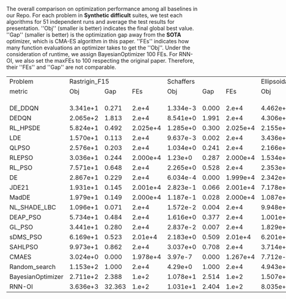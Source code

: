 The overall comparison on optimization performance among all baselines in our Repo. For each problem in **Synthetic difficult** suites, we test each algorithms for $51$ independent runs and average the test results for presentation. ''Obj'' (smaller is better) indicates the final global best value. ''Gap'' (smaller is better) is the optimization gap away from the **SOTA** optimizer, which is CMA-ES algorithm in this paper. ''FEs'' indicates how many function evaluations an optimizer takes to get the ''Obj''. Under the consideration of runtime, we assign BayesianOptimizer 100 FEs. For RNN-OI, we also set the maxFEs to 100 respecting the original paper. Therefore, their ''FEs'' and ''Gap'' are not comparable.
<body>
    <table style="width:2970pt"> <!--StartFragment--> 
 <colgroup>
  <col width="72" span="55" style="width:54pt"> 
 </colgroup>
 <tbody>
  <tr height="18"> 
   <td class="xl65">Problem</td> 
   <td colspan="3" class="xl65">Rastrigin_F15</td> 
   <td colspan="3" class="xl65">Schaffers</td> 
   <td colspan="3" class="xl65">Ellipsoidal_high_cond</td> 
   <td colspan="3" class="xl65">Different_Powers</td> 
   <td colspan="3" class="xl65">Bent_Cigar</td> 
   <td colspan="3" class="xl65">Gallagher_21Peaks</td> 
   <td colspan="3" class="xl65">Rosenbrock_rotated</td> 
   <td colspan="3" class="xl65">Discus</td> 
   <td colspan="3" class="xl65">Katsuura</td> 
   <td colspan="3" class="xl65">Buche_Rastrigin</td> 
   <td colspan="3" class="xl65">Rosenbrock_original</td> 
   <td colspan="3" class="xl65">Rastrigin</td> 
   <td colspan="3" class="xl65">Schaffers_high_cond</td> 
   <td colspan="3" class="xl65">Weierstrass</td> 
   <td colspan="3" class="xl65">Lunacek_bi_Rastrigin</td> 
   <td colspan="3" class="xl65">Linear_Slope</td> 
   <td colspan="3" class="xl65">Schwefel</td> 
   <td colspan="3" class="xl65">Sphere</td> 
  </tr> 
  <tr height="18"> 
   <td class="xl65">metric</td> 
   <td class="xl65">Obj</td> 
   <td class="xl65">Gap</td> 
   <td class="xl65">FEs</td> 
   <td class="xl65">Obj</td> 
   <td class="xl65">Gap</td> 
   <td class="xl65">FEs</td> 
   <td class="xl65">Obj</td> 
   <td class="xl65">Gap</td> 
   <td class="xl65">FEs</td> 
   <td class="xl65">Obj</td> 
   <td class="xl65">Gap</td> 
   <td class="xl65">FEs</td> 
   <td class="xl65">Obj</td> 
   <td class="xl65">Gap</td> 
   <td class="xl65">FEs</td> 
   <td class="xl65">Obj</td> 
   <td class="xl65">Gap</td> 
   <td class="xl65">FEs</td> 
   <td class="xl65">Obj</td> 
   <td class="xl65">Gap</td> 
   <td class="xl65">FEs</td> 
   <td class="xl65">Obj</td> 
   <td class="xl65">Gap</td> 
   <td class="xl65">FEs</td> 
   <td class="xl65">Obj</td> 
   <td class="xl65">Gap</td> 
   <td class="xl65">FEs</td> 
   <td class="xl65">Obj</td> 
   <td class="xl65">Gap</td> 
   <td class="xl65">FEs</td> 
   <td class="xl65">Obj</td> 
   <td class="xl65">Gap</td> 
   <td class="xl65">FEs</td> 
   <td class="xl65">Obj</td> 
   <td class="xl65">Gap</td> 
   <td class="xl65">FEs</td> 
   <td class="xl65">Obj</td> 
   <td class="xl65">Gap</td> 
   <td class="xl65">FEs</td> 
   <td class="xl65">Obj</td> 
   <td class="xl65">Gap</td> 
   <td class="xl65">FEs</td> 
   <td class="xl65">Obj</td> 
   <td class="xl65">Gap</td> 
   <td class="xl65">FEs</td> 
   <td class="xl65">Obj</td> 
   <td class="xl65">Gap</td> 
   <td class="xl65">FEs</td> 
   <td class="xl65">Obj</td> 
   <td class="xl65">Gap</td> 
   <td class="xl65">FEs</td> 
   <td class="xl65">Obj</td> 
   <td class="xl65">Gap</td> 
   <td class="xl65">FEs</td> 
  </tr> 
  <tr height="18"> 
   <td class></td> 
   <td class></td> 
   <td class></td> 
   <td class></td> 
   <td class></td> 
   <td class></td> 
   <td class></td> 
   <td class></td> 
   <td class></td> 
   <td class></td> 
   <td class></td> 
   <td class></td> 
   <td class></td> 
   <td class></td> 
   <td class></td> 
   <td class></td> 
   <td class></td> 
   <td class></td> 
   <td class></td> 
   <td class></td> 
   <td class></td> 
   <td class></td> 
   <td class></td> 
   <td class></td> 
   <td class></td> 
   <td class></td> 
   <td class></td> 
   <td class></td> 
   <td class></td> 
   <td class></td> 
   <td class></td> 
   <td class></td> 
   <td class></td> 
   <td class></td> 
   <td class></td> 
   <td class></td> 
   <td class></td> 
   <td class></td> 
   <td class></td> 
   <td class></td> 
   <td class></td> 
   <td class></td> 
   <td class></td> 
   <td class></td> 
   <td class></td> 
   <td class></td> 
   <td class></td> 
   <td class></td> 
   <td class></td> 
   <td class></td> 
   <td class></td> 
   <td class></td> 
   <td class></td> 
   <td class></td> 
   <td class></td> 
  </tr> 
  <tr height="18"> 
   <td class="xl65">DE_DDQN</td> 
   <td class>3.341e+1</td> 
   <td class>0.271</td> 
   <td class>2.e+4</td> 
   <td class>1.334e-3</td> 
   <td class>0.000</td> 
   <td class>2.e+4</td> 
   <td class>4.462e+1</td> 
   <td class>0.001</td> 
   <td class>1.642e+4</td> 
   <td class>1.128e-3</td> 
   <td class>0.000</td> 
   <td class>1.427e+4</td> 
   <td class>1.081e+4</td> 
   <td class>0.001</td> 
   <td class>2.e+4</td> 
   <td class>6.768e+0</td> 
   <td class>-0.349</td> 
   <td class>1.899e+4</td> 
   <td class>1.583e+0</td> 
   <td class>0.001</td> 
   <td class>1.950e+4</td> 
   <td class>3.871e-1</td> 
   <td class>0.008</td> 
   <td class>1.845e+4</td> 
   <td class>1.337e+0</td> 
   <td class>0.844</td> 
   <td class>2.e+4</td> 
   <td class>3.624e+1</td> 
   <td class>0.181</td> 
   <td class>2.e+4</td> 
   <td class>8.719e-1</td> 
   <td class>0.000</td> 
   <td class>1.959e+4</td> 
   <td class>3.18e+1</td> 
   <td class>0.241</td> 
   <td class>2.e+4</td> 
   <td class>2.924e-3</td> 
   <td class>0.000</td> 
   <td class>2.e+4</td> 
   <td class>9.225e+0</td> 
   <td class>0.926</td> 
   <td class>2.e+4</td> 
   <td class>4.326e+1</td> 
   <td class>0.329</td> 
   <td class>2.e+4</td> 
   <td class>1.731e-1</td> 
   <td class>0.003</td> 
   <td class>9.533e+3</td> 
   <td class>1.877e+0</td> 
   <td class>0.001</td> 
   <td class>2.e+4</td> 
   <td class>8.272e-9</td> 
   <td class>0.000</td> 
   <td class>1.095e+4</td> 
  </tr> 
  <tr height="18"> 
   <td class="xl65">DEDQN</td> 
   <td class>2.065e+2</td> 
   <td class>1.813</td> 
   <td class>2.e+4</td> 
   <td class>8.541e+0</td> 
   <td class>1.991</td> 
   <td class>2.e+4</td> 
   <td class>4.306e+5</td> 
   <td class>8.711</td> 
   <td class>2.e+4</td> 
   <td class>1.300e+1</td> 
   <td class>2.763</td> 
   <td class>2.e+4</td> 
   <td class>3.086e+7</td> 
   <td class>3.135</td> 
   <td class>2.e+4</td> 
   <td class>6.287e+1</td> 
   <td class>6.008</td> 
   <td class>2.e+4</td> 
   <td class>1.264e+4</td> 
   <td class>5.702</td> 
   <td class>2.e+4</td> 
   <td class>7.702e+2</td> 
   <td class>15.150</td> 
   <td class>2.e+4</td> 
   <td class>3.458e+0</td> 
   <td class>3.164</td> 
   <td class>2.e+4</td> 
   <td class>4.356e+2</td> 
   <td class>2.808</td> 
   <td class>2.e+4</td> 
   <td class>1.423e+4</td> 
   <td class>6.382</td> 
   <td class>2.e+4</td> 
   <td class>2.236e+2</td> 
   <td class>1.967</td> 
   <td class>2.e+4</td> 
   <td class>2.966e+1</td> 
   <td class>2.034</td> 
   <td class>2.e+4</td> 
   <td class>2.16e+1</td> 
   <td class>2.704</td> 
   <td class>2.e+4</td> 
   <td class>1.686e+2</td> 
   <td class>1.689</td> 
   <td class>2.e+4</td> 
   <td class>8.269e+1</td> 
   <td class>1.591</td> 
   <td class>2.e+4</td> 
   <td class>6.412e+3</td> 
   <td class>18.372</td> 
   <td class>2.e+4</td> 
   <td class>3.401e+1</td> 
   <td class>2.965</td> 
   <td class>2.e+4</td> 
  </tr> 
  <tr height="18"> 
   <td class="xl65">RL_HPSDE</td> 
   <td class>5.824e+1</td> 
   <td class>0.492</td> 
   <td class>2.025e+4</td> 
   <td class>1.285e+0</td> 
   <td class>0.300</td> 
   <td class>2.025e+4</td> 
   <td class>2.155e+3</td> 
   <td class>0.044</td> 
   <td class>2.025e+4</td> 
   <td class>1.538e-1</td> 
   <td class>0.033</td> 
   <td class>2.025e+4</td> 
   <td class>1.158e+5</td> 
   <td class>0.012</td> 
   <td class>2.025e+4</td> 
   <td class>5.183e+0</td> 
   <td class>-0.529</td> 
   <td class>2.025e+4</td> 
   <td class>3.856e+1</td> 
   <td class>0.017</td> 
   <td class>2.025e+4</td> 
   <td class>1.220e+1</td> 
   <td class>0.240</td> 
   <td class>2.025e+4</td> 
   <td class>1.777e+0</td> 
   <td class>1.326</td> 
   <td class>2.025e+4</td> 
   <td class>7.332e+1</td> 
   <td class>0.425</td> 
   <td class>2.025e+4</td> 
   <td class>4.681e+1</td> 
   <td class>0.021</td> 
   <td class>2.025e+4</td> 
   <td class>5.668e+1</td> 
   <td class>0.465</td> 
   <td class>2.025e+4</td> 
   <td class>4.809e+0</td> 
   <td class>0.330</td> 
   <td class>2.025e+4</td> 
   <td class>1.097e+1</td> 
   <td class>1.177</td> 
   <td class>2.025e+4</td> 
   <td class>6.877e+1</td> 
   <td class>0.605</td> 
   <td class>2.025e+4</td> 
   <td class>0.e+0</td> 
   <td class>0.000</td> 
   <td class>6.114e+3</td> 
   <td class>2.421e+0</td> 
   <td class>0.003</td> 
   <td class>2.025e+4</td> 
   <td class>1.010e-1</td> 
   <td class>0.009</td> 
   <td class>2.025e+4</td> 
  </tr> 
  <tr height="18"> 
   <td class="xl65">LDE</td> 
   <td class>1.570e+1</td> 
   <td class>0.113</td> 
   <td class>2.e+4</td> 
   <td class>9.637e-3</td> 
   <td class>0.002</td> 
   <td class>2.e+4</td> 
   <td class>3.436e+2</td> 
   <td class>0.007</td> 
   <td class>2.e+4</td> 
   <td class>1.974e-4</td> 
   <td class>0.000</td> 
   <td class>2.e+4</td> 
   <td class>2.044e-1</td> 
   <td class>0.000</td> 
   <td class>2.e+4</td> 
   <td class>5.485e-1</td> 
   <td class>-1.054</td> 
   <td class>2.e+4</td> 
   <td class>6.534e+0</td> 
   <td class>0.003</td> 
   <td class>2.e+4</td> 
   <td class>7.196e+0</td> 
   <td class>0.142</td> 
   <td class>2.e+4</td> 
   <td class>1.403e+0</td> 
   <td class>0.917</td> 
   <td class>2.e+4</td> 
   <td class>2.288e+1</td> 
   <td class>0.093</td> 
   <td class>2.e+4</td> 
   <td class>4.874e+0</td> 
   <td class>0.002</td> 
   <td class>2.e+4</td> 
   <td class>1.38e+1</td> 
   <td class>0.079</td> 
   <td class>2.e+4</td> 
   <td class>1.228e-1</td> 
   <td class>0.008</td> 
   <td class>2.e+4</td> 
   <td class>4.772e+0</td> 
   <td class>0.286</td> 
   <td class>2.e+4</td> 
   <td class>3.761e+1</td> 
   <td class>0.267</td> 
   <td class>2.e+4</td> 
   <td class>1.025e-8</td> 
   <td class>0.000</td> 
   <td class>1.973e+4</td> 
   <td class>1.041e+0</td> 
   <td class>-0.001</td> 
   <td class>2.e+4</td> 
   <td class>8.19e-9</td> 
   <td class>0.000</td> 
   <td class>8.336e+3</td> 
  </tr> 
  <tr height="18"> 
   <td class="xl65">QLPSO</td> 
   <td class>2.576e+1</td> 
   <td class>0.203</td> 
   <td class>2.e+4</td> 
   <td class>1.034e+0</td> 
   <td class>0.241</td> 
   <td class>2.e+4</td> 
   <td class>2.166e+4</td> 
   <td class>0.438</td> 
   <td class>2.e+4</td> 
   <td class>6.309e-1</td> 
   <td class>0.134</td> 
   <td class>2.e+4</td> 
   <td class>2.837e+5</td> 
   <td class>0.029</td> 
   <td class>2.e+4</td> 
   <td class>1.774e+1</td> 
   <td class>0.894</td> 
   <td class>2.e+4</td> 
   <td class>9.990e+0</td> 
   <td class>0.005</td> 
   <td class>2.e+4</td> 
   <td class>9.063e+1</td> 
   <td class>1.783</td> 
   <td class>2.e+4</td> 
   <td class>2.026e+0</td> 
   <td class>1.598</td> 
   <td class>2.e+4</td> 
   <td class>1.020e+2</td> 
   <td class>0.613</td> 
   <td class>2.e+4</td> 
   <td class>3.362e+1</td> 
   <td class>0.015</td> 
   <td class>2.e+4</td> 
   <td class>5.207e+1</td> 
   <td class>0.423</td> 
   <td class>2.e+4</td> 
   <td class>4.461e+0</td> 
   <td class>0.306</td> 
   <td class>2.e+4</td> 
   <td class>6.817e+0</td> 
   <td class>0.580</td> 
   <td class>2.e+4</td> 
   <td class>3.508e+1</td> 
   <td class>0.240</td> 
   <td class>2.e+4</td> 
   <td class>1.794e+1</td> 
   <td class>0.345</td> 
   <td class>1.419e+4</td> 
   <td class>1.705e+0</td> 
   <td class>0.001</td> 
   <td class>2.e+4</td> 
   <td class>2.508e+0</td> 
   <td class>0.219</td> 
   <td class>2.e+4</td> 
  </tr> 
  <tr height="18"> 
   <td class="xl65">RLEPSO</td> 
   <td class>3.036e+1</td> 
   <td class>0.244</td> 
   <td class>2.000e+4</td> 
   <td class>1.23e+0</td> 
   <td class>0.287</td> 
   <td class>2.000e+4</td> 
   <td class>1.534e+3</td> 
   <td class>0.031</td> 
   <td class>2.000e+4</td> 
   <td class>9.894e-3</td> 
   <td class>0.002</td> 
   <td class>2.000e+4</td> 
   <td class>2.262e+0</td> 
   <td class>0.000</td> 
   <td class>2.e+4</td> 
   <td class>1.009e+1</td> 
   <td class>0.027</td> 
   <td class>2.000e+4</td> 
   <td class>8.534e+0</td> 
   <td class>0.004</td> 
   <td class>2.e+4</td> 
   <td class>2.040e+1</td> 
   <td class>0.401</td> 
   <td class>2.000e+4</td> 
   <td class>6.580e-1</td> 
   <td class>0.101</td> 
   <td class>2.000e+4</td> 
   <td class>8.883e+1</td> 
   <td class>0.527</td> 
   <td class>2.000e+4</td> 
   <td class>9.621e+0</td> 
   <td class>0.004</td> 
   <td class>2.e+4</td> 
   <td class>3.942e+1</td> 
   <td class>0.309</td> 
   <td class>2.000e+4</td> 
   <td class>6.021e+0</td> 
   <td class>0.413</td> 
   <td class>2.000e+4</td> 
   <td class>3.258e+0</td> 
   <td class>0.068</td> 
   <td class>2.000e+4</td> 
   <td class>2.714e+1</td> 
   <td class>0.154</td> 
   <td class>2.000e+4</td> 
   <td class>0.e+0</td> 
   <td class>0.000</td> 
   <td class>5.373e+3</td> 
   <td class>1.733e+0</td> 
   <td class>0.001</td> 
   <td class>2.003e+4</td> 
   <td class>7.837e-4</td> 
   <td class>0.000</td> 
   <td class>1.425e+4</td> 
  </tr> 
  <tr height="18"> 
   <td class="xl65">RL_PSO</td> 
   <td class>7.571e+1</td> 
   <td class>0.648</td> 
   <td class>2.e+4</td> 
   <td class>2.265e+0</td> 
   <td class>0.528</td> 
   <td class>2.e+4</td> 
   <td class>2.353e+4</td> 
   <td class>0.476</td> 
   <td class>2.e+4</td> 
   <td class>1.521e+0</td> 
   <td class>0.323</td> 
   <td class>2.e+4</td> 
   <td class>1.190e+6</td> 
   <td class>0.121</td> 
   <td class>2.e+4</td> 
   <td class>1.986e+1</td> 
   <td class>1.135</td> 
   <td class>2.e+4</td> 
   <td class>5.937e+1</td> 
   <td class>0.027</td> 
   <td class>2.e+4</td> 
   <td class>5.471e+1</td> 
   <td class>1.076</td> 
   <td class>2.e+4</td> 
   <td class>2.259e+0</td> 
   <td class>1.852</td> 
   <td class>2.e+4</td> 
   <td class>1.396e+2</td> 
   <td class>0.861</td> 
   <td class>2.e+4</td> 
   <td class>1.1e+2</td> 
   <td class>0.049</td> 
   <td class>2.e+4</td> 
   <td class>8.234e+1</td> 
   <td class>0.696</td> 
   <td class>2.e+4</td> 
   <td class>1.161e+1</td> 
   <td class>0.796</td> 
   <td class>2.e+4</td> 
   <td class>1.373e+1</td> 
   <td class>1.573</td> 
   <td class>2.e+4</td> 
   <td class>6.792e+1</td> 
   <td class>0.596</td> 
   <td class>2.e+4</td> 
   <td class>5.592e+1</td> 
   <td class>1.076</td> 
   <td class>2.e+4</td> 
   <td class>2.730e+0</td> 
   <td class>0.004</td> 
   <td class>2.e+4</td> 
   <td class>2.288e+0</td> 
   <td class>0.199</td> 
   <td class>2.e+4</td> 
  </tr> 
  <tr height="18"> 
   <td class="xl65">DE</td> 
   <td class>2.867e+1</td> 
   <td class>0.229</td> 
   <td class>2.e+4</td> 
   <td class>6.034e-4</td> 
   <td class>0.000</td> 
   <td class>1.999e+4</td> 
   <td class>2.342e+3</td> 
   <td class>0.047</td> 
   <td class>2.e+4</td> 
   <td class>2.242e-4</td> 
   <td class>0.000</td> 
   <td class>2.e+4</td> 
   <td class>2.254e+0</td> 
   <td class>0.000</td> 
   <td class>2.e+4</td> 
   <td class>4.440e+0</td> 
   <td class>-0.613</td> 
   <td class>2.e+4</td> 
   <td class>7.554e+0</td> 
   <td class>0.003</td> 
   <td class>2.e+4</td> 
   <td class>2.790e+1</td> 
   <td class>0.549</td> 
   <td class>2.e+4</td> 
   <td class>1.480e+0</td> 
   <td class>1.001</td> 
   <td class>2.e+4</td> 
   <td class>3.042e+1</td> 
   <td class>0.142</td> 
   <td class>2.e+4</td> 
   <td class>6.136e+0</td> 
   <td class>0.003</td> 
   <td class>2.e+4</td> 
   <td class>2.575e+1</td> 
   <td class>0.186</td> 
   <td class>2.e+4</td> 
   <td class>2.432e-2</td> 
   <td class>0.002</td> 
   <td class>2.e+4</td> 
   <td class>9.349e+0</td> 
   <td class>0.944</td> 
   <td class>2.e+4</td> 
   <td class>4.014e+1</td> 
   <td class>0.295</td> 
   <td class>2.e+4</td> 
   <td class>0.e+0</td> 
   <td class>0.000</td> 
   <td class>1.451e+3</td> 
   <td class>1.423e-1</td> 
   <td class>-0.004</td> 
   <td class>1.779e+4</td> 
   <td class>8.305e-9</td> 
   <td class>0.000</td> 
   <td class>4.616e+3</td> 
  </tr> 
  <tr height="18"> 
   <td class="xl65">JDE21</td> 
   <td class>1.931e+1</td> 
   <td class>0.145</td> 
   <td class>2.001e+4</td> 
   <td class>2.823e-1</td> 
   <td class>0.066</td> 
   <td class>2.001e+4</td> 
   <td class>7.178e+2</td> 
   <td class>0.015</td> 
   <td class>2.001e+4</td> 
   <td class>3.491e-4</td> 
   <td class>0.000</td> 
   <td class>2.001e+4</td> 
   <td class>1.820e+0</td> 
   <td class>0.000</td> 
   <td class>2.001e+4</td> 
   <td class>1.373e+0</td> 
   <td class>-0.960</td> 
   <td class>2.001e+4</td> 
   <td class>5.697e+0</td> 
   <td class>0.003</td> 
   <td class>2.001e+4</td> 
   <td class>9.422e+0</td> 
   <td class>0.185</td> 
   <td class>2.001e+4</td> 
   <td class>1.499e+0</td> 
   <td class>1.021</td> 
   <td class>2.001e+4</td> 
   <td class>2.697e+1</td> 
   <td class>0.120</td> 
   <td class>2.001e+4</td> 
   <td class>3.293e+0</td> 
   <td class>0.001</td> 
   <td class>2.001e+4</td> 
   <td class>1.740e+1</td> 
   <td class>0.111</td> 
   <td class>2.001e+4</td> 
   <td class>9.219e-1</td> 
   <td class>0.063</td> 
   <td class>2.001e+4</td> 
   <td class>4.948e+0</td> 
   <td class>0.311</td> 
   <td class>2.001e+4</td> 
   <td class>3.782e+1</td> 
   <td class>0.270</td> 
   <td class>2.001e+4</td> 
   <td class>1.492e-8</td> 
   <td class>0.000</td> 
   <td class>1.684e+4</td> 
   <td class>4.500e-1</td> 
   <td class>-0.003</td> 
   <td class>2.001e+4</td> 
   <td class>5.376e-9</td> 
   <td class>-0.000</td> 
   <td class>6.005e+3</td> 
  </tr> 
  <tr height="18"> 
   <td class="xl65">MadDE</td> 
   <td class>1.979e+1</td> 
   <td class>0.149</td> 
   <td class>2.000e+4</td> 
   <td class>1.187e-1</td> 
   <td class>0.028</td> 
   <td class>2.000e+4</td> 
   <td class>1.087e+3</td> 
   <td class>0.022</td> 
   <td class>2.000e+4</td> 
   <td class>7.408e-4</td> 
   <td class>0.000</td> 
   <td class>2.000e+4</td> 
   <td class>3.278e+1</td> 
   <td class>0.000</td> 
   <td class>2.000e+4</td> 
   <td class>2.784e-1</td> 
   <td class>-1.084</td> 
   <td class>2.000e+4</td> 
   <td class>2.406e+0</td> 
   <td class>0.001</td> 
   <td class>2.000e+4</td> 
   <td class>1.612e+1</td> 
   <td class>0.317</td> 
   <td class>2.000e+4</td> 
   <td class>1.300e+0</td> 
   <td class>0.804</td> 
   <td class>2.000e+4</td> 
   <td class>2.445e+1</td> 
   <td class>0.103</td> 
   <td class>2.000e+4</td> 
   <td class>2.977e+0</td> 
   <td class>0.001</td> 
   <td class>2.000e+4</td> 
   <td class>1.675e+1</td> 
   <td class>0.105</td> 
   <td class>2.000e+4</td> 
   <td class>9.613e-1</td> 
   <td class>0.066</td> 
   <td class>2.000e+4</td> 
   <td class>2.557e+0</td> 
   <td class>-0.032</td> 
   <td class>2.000e+4</td> 
   <td class>4.152e+1</td> 
   <td class>0.310</td> 
   <td class>2.000e+4</td> 
   <td class>0.e+0</td> 
   <td class>0.000</td> 
   <td class>5.95e+3</td> 
   <td class>8.503e-1</td> 
   <td class>-0.002</td> 
   <td class>2.000e+4</td> 
   <td class>8.102e-9</td> 
   <td class>0.000</td> 
   <td class>1.946e+4</td> 
  </tr> 
  <tr height="18"> 
   <td class="xl65">NL_SHADE_LBC</td> 
   <td class>1.096e+1</td> 
   <td class>0.071</td> 
   <td class>2.e+4</td> 
   <td class>1.572e-2</td> 
   <td class>0.004</td> 
   <td class>2.e+4</td> 
   <td class>9.948e+1</td> 
   <td class>0.002</td> 
   <td class>2.e+4</td> 
   <td class>4.535e-5</td> 
   <td class>0.000</td> 
   <td class>2.e+4</td> 
   <td class>3.458e-1</td> 
   <td class>0.000</td> 
   <td class>2.e+4</td> 
   <td class>7.941e-1</td> 
   <td class>-1.026</td> 
   <td class>2.e+4</td> 
   <td class>6.190e+0</td> 
   <td class>0.003</td> 
   <td class>2.e+4</td> 
   <td class>2.908e+0</td> 
   <td class>0.057</td> 
   <td class>2.e+4</td> 
   <td class>1.316e+0</td> 
   <td class>0.821</td> 
   <td class>2.e+4</td> 
   <td class>1.774e+1</td> 
   <td class>0.059</td> 
   <td class>2.e+4</td> 
   <td class>4.514e+0</td> 
   <td class>0.002</td> 
   <td class>2.e+4</td> 
   <td class>1.060e+1</td> 
   <td class>0.050</td> 
   <td class>2.e+4</td> 
   <td class>9.434e-2</td> 
   <td class>0.006</td> 
   <td class>2.e+4</td> 
   <td class>3.008e+0</td> 
   <td class>0.032</td> 
   <td class>2.e+4</td> 
   <td class>3.359e+1</td> 
   <td class>0.224</td> 
   <td class>2.e+4</td> 
   <td class>0.e+0</td> 
   <td class>0.000</td> 
   <td class>7.745e+3</td> 
   <td class>1.83e-1</td> 
   <td class>-0.004</td> 
   <td class>2.e+4</td> 
   <td class>8.113e-9</td> 
   <td class>0.000</td> 
   <td class>1.443e+4</td> 
  </tr> 
  <tr height="18"> 
   <td class="xl65">DEAP_PSO</td> 
   <td class>5.734e+1</td> 
   <td class>0.484</td> 
   <td class>2.e+4</td> 
   <td class>1.616e+0</td> 
   <td class>0.377</td> 
   <td class>2.e+4</td> 
   <td class>1.001e+4</td> 
   <td class>0.203</td> 
   <td class>2.e+4</td> 
   <td class>7.851e-1</td> 
   <td class>0.167</td> 
   <td class>2.e+4</td> 
   <td class>9.655e+5</td> 
   <td class>0.098</td> 
   <td class>2.e+4</td> 
   <td class>1.195e+1</td> 
   <td class>0.239</td> 
   <td class>2.e+4</td> 
   <td class>1.557e+2</td> 
   <td class>0.070</td> 
   <td class>2.e+4</td> 
   <td class>3.135e+1</td> 
   <td class>0.617</td> 
   <td class>2.e+4</td> 
   <td class>1.538e+0</td> 
   <td class>1.064</td> 
   <td class>2.e+4</td> 
   <td class>8.095e+1</td> 
   <td class>0.475</td> 
   <td class>2.e+4</td> 
   <td class>1.56e+2</td> 
   <td class>0.070</td> 
   <td class>2.e+4</td> 
   <td class>6.183e+1</td> 
   <td class>0.511</td> 
   <td class>2.e+4</td> 
   <td class>5.863e+0</td> 
   <td class>0.402</td> 
   <td class>2.e+4</td> 
   <td class>9.25e+0</td> 
   <td class>0.930</td> 
   <td class>2.e+4</td> 
   <td class>6.097e+1</td> 
   <td class>0.521</td> 
   <td class>2.e+4</td> 
   <td class>1.479e+0</td> 
   <td class>0.028</td> 
   <td class>2.639e+3</td> 
   <td class>2.701e+0</td> 
   <td class>0.004</td> 
   <td class>2.e+4</td> 
   <td class>1.832e+0</td> 
   <td class>0.160</td> 
   <td class>2.e+4</td> 
  </tr> 
  <tr height="18"> 
   <td class="xl65">GL_PSO</td> 
   <td class>3.441e+1</td> 
   <td class>0.280</td> 
   <td class>2.e+4</td> 
   <td class>2.837e-2</td> 
   <td class>0.007</td> 
   <td class>2.e+4</td> 
   <td class>1.829e+3</td> 
   <td class>0.037</td> 
   <td class>2.e+4</td> 
   <td class>1.151e-3</td> 
   <td class>0.000</td> 
   <td class>2.e+4</td> 
   <td class>2.498e+0</td> 
   <td class>0.000</td> 
   <td class>2.e+4</td> 
   <td class>5.766e+0</td> 
   <td class>-0.462</td> 
   <td class>2.e+4</td> 
   <td class>7.455e+0</td> 
   <td class>0.003</td> 
   <td class>2.e+4</td> 
   <td class>1.702e+1</td> 
   <td class>0.335</td> 
   <td class>2.e+4</td> 
   <td class>1.659e+0</td> 
   <td class>1.196</td> 
   <td class>2.e+4</td> 
   <td class>2.98e+1</td> 
   <td class>0.138</td> 
   <td class>2.e+4</td> 
   <td class>5.839e+0</td> 
   <td class>0.003</td> 
   <td class>2.e+4</td> 
   <td class>2.928e+1</td> 
   <td class>0.218</td> 
   <td class>2.e+4</td> 
   <td class>2.171e-1</td> 
   <td class>0.015</td> 
   <td class>2.e+4</td> 
   <td class>5.504e+0</td> 
   <td class>0.391</td> 
   <td class>2.e+4</td> 
   <td class>4.498e+1</td> 
   <td class>0.347</td> 
   <td class>2.e+4</td> 
   <td class>4.486e-6</td> 
   <td class>0.000</td> 
   <td class>2.e+4</td> 
   <td class>1.133e+0</td> 
   <td class>-0.001</td> 
   <td class>2.e+4</td> 
   <td class>1.336e-6</td> 
   <td class>0.000</td> 
   <td class>2.e+4</td> 
  </tr> 
  <tr height="18"> 
   <td class="xl65">sDMS_PSO</td> 
   <td class>6.169e+1</td> 
   <td class>0.523</td> 
   <td class>2.01e+4</td> 
   <td class>2.183e+0</td> 
   <td class>0.509</td> 
   <td class>2.01e+4</td> 
   <td class>6.201e+3</td> 
   <td class>0.125</td> 
   <td class>2.01e+4</td> 
   <td class>1.164e+0</td> 
   <td class>0.247</td> 
   <td class>2.01e+4</td> 
   <td class>9.706e+5</td> 
   <td class>0.099</td> 
   <td class>2.01e+4</td> 
   <td class>5.611e+0</td> 
   <td class>-0.480</td> 
   <td class>2.01e+4</td> 
   <td class>4.524e+1</td> 
   <td class>0.020</td> 
   <td class>2.01e+4</td> 
   <td class>1.783e+1</td> 
   <td class>0.351</td> 
   <td class>2.01e+4</td> 
   <td class>9.555e-1</td> 
   <td class>0.427</td> 
   <td class>2.01e+4</td> 
   <td class>1.158e+2</td> 
   <td class>0.704</td> 
   <td class>2.01e+4</td> 
   <td class>7.558e+1</td> 
   <td class>0.034</td> 
   <td class>2.01e+4</td> 
   <td class>6.784e+1</td> 
   <td class>0.565</td> 
   <td class>2.01e+4</td> 
   <td class>1.081e+1</td> 
   <td class>0.741</td> 
   <td class>2.01e+4</td> 
   <td class>4.839e+0</td> 
   <td class>0.296</td> 
   <td class>2.01e+4</td> 
   <td class>5.191e+1</td> 
   <td class>0.423</td> 
   <td class>2.01e+4</td> 
   <td class>2.493e+0</td> 
   <td class>0.048</td> 
   <td class>2.01e+4</td> 
   <td class>2.257e+0</td> 
   <td class>0.002</td> 
   <td class>2.01e+4</td> 
   <td class>1.69e+0</td> 
   <td class>0.147</td> 
   <td class>2.01e+4</td> 
  </tr> 
  <tr height="18"> 
   <td class="xl65">SAHLPSO</td> 
   <td class>9.973e+1</td> 
   <td class>0.862</td> 
   <td class>2.e+4</td> 
   <td class>3.037e+0</td> 
   <td class>0.708</td> 
   <td class>2.e+4</td> 
   <td class>3.714e+4</td> 
   <td class>0.751</td> 
   <td class>2.e+4</td> 
   <td class>2.458e+0</td> 
   <td class>0.522</td> 
   <td class>2.e+4</td> 
   <td class>3.918e+6</td> 
   <td class>0.398</td> 
   <td class>2.e+4</td> 
   <td class>1.618e+1</td> 
   <td class>0.718</td> 
   <td class>2.e+4</td> 
   <td class>4.799e+2</td> 
   <td class>0.217</td> 
   <td class>2.e+4</td> 
   <td class>7.927e+1</td> 
   <td class>1.559</td> 
   <td class>2.e+4</td> 
   <td class>1.499e+0</td> 
   <td class>1.021</td> 
   <td class>2.e+4</td> 
   <td class>1.302e+2</td> 
   <td class>0.798</td> 
   <td class>2.e+4</td> 
   <td class>6.969e+2</td> 
   <td class>0.313</td> 
   <td class>2.e+4</td> 
   <td class>1.016e+2</td> 
   <td class>0.869</td> 
   <td class>2.e+4</td> 
   <td class>1.196e+1</td> 
   <td class>0.820</td> 
   <td class>2.e+4</td> 
   <td class>8.623e+0</td> 
   <td class>0.839</td> 
   <td class>2.e+4</td> 
   <td class>8.963e+1</td> 
   <td class>0.832</td> 
   <td class>2.e+4</td> 
   <td class>0.e+0</td> 
   <td class>0.000</td> 
   <td class>1.408e+3</td> 
   <td class>1.898e+1</td> 
   <td class>0.050</td> 
   <td class>2.e+4</td> 
   <td class>5.e+0</td> 
   <td class>0.436</td> 
   <td class>2.e+4</td> 
  </tr> 
  <tr height="18"> 
   <td class="xl65">CMAES</td> 
   <td class>3.024e+0</td> 
   <td class>0.000</td> 
   <td class>1.978e+4</td> 
   <td class>3.97e-7</td> 
   <td class>0.000</td> 
   <td class>1.267e+4</td> 
   <td class>7.712e-9</td> 
   <td class>0.000</td> 
   <td class>9.546e+3</td> 
   <td class>8.28e-9</td> 
   <td class>0.000</td> 
   <td class>9.175e+3</td> 
   <td class>1.867e-1</td> 
   <td class>0.000</td> 
   <td class>1.989e+4</td> 
   <td class>9.848e+0</td> 
   <td class>0.000</td> 
   <td class>1.878e+4</td> 
   <td class>7.042e-9</td> 
   <td class>0.000</td> 
   <td class>1.375e+4</td> 
   <td class>7.629e-9</td> 
   <td class>0.000</td> 
   <td class>8.462e+3</td> 
   <td class>5.657e-1</td> 
   <td class>0.000</td> 
   <td class>2.e+4</td> 
   <td class>8.799e+0</td> 
   <td class>0.000</td> 
   <td class>2.e+4</td> 
   <td class>7.676e-9</td> 
   <td class>0.000</td> 
   <td class>1.4e+4</td> 
   <td class>5.053e+0</td> 
   <td class>0.000</td> 
   <td class>1.977e+4</td> 
   <td class>7.578e-4</td> 
   <td class>0.000</td> 
   <td class>1.512e+4</td> 
   <td class>2.782e+0</td> 
   <td class>0.000</td> 
   <td class>2.e+4</td> 
   <td class>1.296e+1</td> 
   <td class>0.000</td> 
   <td class>2.e+4</td> 
   <td class>0.e+0</td> 
   <td class>0.000</td> 
   <td class>4.549e+2</td> 
   <td class>1.434e+0</td> 
   <td class>0.000</td> 
   <td class>2.e+4</td> 
   <td class>7.678e-9</td> 
   <td class>0.000</td> 
   <td class>4.76e+3</td> 
  </tr> 
  <tr height="18"> 
   <td class="xl65">Random_search</td> 
   <td class>1.153e+2</td> 
   <td class>1.000</td> 
   <td class>2.e+4</td> 
   <td class>4.29e+0</td> 
   <td class>1.000</td> 
   <td class>2.e+4</td> 
   <td class>4.943e+4</td> 
   <td class>1.000</td> 
   <td class>2.e+4</td> 
   <td class>4.706e+0</td> 
   <td class>1.000</td> 
   <td class>2.e+4</td> 
   <td class>9.844e+6</td> 
   <td class>1.000</td> 
   <td class>2.e+4</td> 
   <td class>1.867e+1</td> 
   <td class>1.000</td> 
   <td class>2.e+4</td> 
   <td class>2.216e+3</td> 
   <td class>1.000</td> 
   <td class>2.e+4</td> 
   <td class>5.083e+1</td> 
   <td class>1.000</td> 
   <td class>2.e+4</td> 
   <td class>1.48e+0</td> 
   <td class>1.000</td> 
   <td class>2.e+4</td> 
   <td class>1.608e+2</td> 
   <td class>1.000</td> 
   <td class>2.e+4</td> 
   <td class>2.23e+3</td> 
   <td class>1.000</td> 
   <td class>2.e+4</td> 
   <td class>1.162e+2</td> 
   <td class>1.000</td> 
   <td class>2.e+4</td> 
   <td class>1.458e+1</td> 
   <td class>1.000</td> 
   <td class>2.e+4</td> 
   <td class>9.740e+0</td> 
   <td class>1.000</td> 
   <td class>2.e+4</td> 
   <td class>1.051e+2</td> 
   <td class>1.000</td> 
   <td class>2.e+4</td> 
   <td class>5.197e+1</td> 
   <td class>1.000</td> 
   <td class>2.e+4</td> 
   <td class>3.503e+2</td> 
   <td class>1.000</td> 
   <td class>2.e+4</td> 
   <td class>1.147e+1</td> 
   <td class>1.000</td> 
   <td class>2.e+4</td> 
  </tr> 
  <tr height="18"> 
   <td class="xl65">BayesianOptimizer</td> 
   <td class>2.711e+2</td> 
   <td class>2.388</td> 
   <td class>1.e+2</td> 
   <td class>1.078e+1</td> 
   <td class>2.514</td> 
   <td class>1.e+2</td> 
   <td class>1.507e+5</td> 
   <td class>3.048</td> 
   <td class>1.e+2</td> 
   <td class>1.256e+1</td> 
   <td class>2.669</td> 
   <td class>1.e+2</td> 
   <td class>6.672e+7</td> 
   <td class>6.778</td> 
   <td class>1.e+2</td> 
   <td class>2.248e+1</td> 
   <td class>1.432</td> 
   <td class>1.e+2</td> 
   <td class>4.095e+3</td> 
   <td class>1.848</td> 
   <td class>1.e+2</td> 
   <td class>9.502e+2</td> 
   <td class>18.692</td> 
   <td class>1.e+2</td> 
   <td class>3.899e+0</td> 
   <td class>3.647</td> 
   <td class>1.e+2</td> 
   <td class>3.758e+2</td> 
   <td class>2.415</td> 
   <td class>1.e+2</td> 
   <td class>1.734e+3</td> 
   <td class>0.777</td> 
   <td class>1.e+2</td> 
   <td class>2.448e+2</td> 
   <td class>2.158</td> 
   <td class>1.e+2</td> 
   <td class>3.556e+1</td> 
   <td class>2.438</td> 
   <td class>1.e+2</td> 
   <td class>2.555e+1</td> 
   <td class>3.273</td> 
   <td class>1.e+2</td> 
   <td class>8.358e+1</td> 
   <td class>0.766</td> 
   <td class>1.e+2</td> 
   <td class>2.088e+1</td> 
   <td class>0.402</td> 
   <td class>6.8e+1</td> 
   <td class>3.355e+2</td> 
   <td class>0.958</td> 
   <td class>1.e+2</td> 
   <td class>7.879e-2</td> 
   <td class>0.007</td> 
   <td class>1.e+2</td> 
  </tr> 
  <tr height="18"> 
   <td class="xl65">RNN-OI</td> 
   <td class>3.636e+3</td> 
   <td class>32.363</td> 
   <td class>1.e+2</td> 
   <td class>1.031e+1</td> 
   <td class>2.404</td> 
   <td class>1.e+2</td> 
   <td class>8.035e+6</td> 
   <td class>162.551</td> 
   <td class>1.e+2</td> 
   <td class>3.548e+1</td> 
   <td class>7.539</td> 
   <td class>1.e+2</td> 
   <td class>1.246e+8</td> 
   <td class>12.658</td> 
   <td class>1.e+2</td> 
   <td class>7.513e+1</td> 
   <td class>7.396</td> 
   <td class>1.e+2</td> 
   <td class>2.182e+4</td> 
   <td class>9.848</td> 
   <td class>1.e+2</td> 
   <td class>8.738e+5</td> 
   <td class>17189.756</td> 
   <td class>1.e+2</td> 
   <td class>8.855e-1</td> 
   <td class>0.350</td> 
   <td class>1.e+2</td> 
   <td class>3.256e+3</td> 
   <td class>21.365</td> 
   <td class>1.e+2</td> 
   <td class>4.056e+5</td> 
   <td class>181.895</td> 
   <td class>1.e+2</td> 
   <td class>6.452e+2</td> 
   <td class>5.761</td> 
   <td class>1.e+2</td> 
   <td class>5.695e+1</td> 
   <td class>3.905</td> 
   <td class>1.e+2</td> 
   <td class>4.929e+1</td> 
   <td class>6.685</td> 
   <td class>1.e+2</td> 
   <td class>2.866e+2</td> 
   <td class>2.969</td> 
   <td class>1.e+2</td> 
   <td class>2.386e+2</td> 
   <td class>4.591</td> 
   <td class>1.e+2</td> 
   <td class>9.987e+4</td> 
   <td class>286.236</td> 
   <td class>1.e+2</td> 
   <td class>1.373e+2</td> 
   <td class>11.970</td> 
   <td class>1.e+2</td> 
  </tr> <!--EndFragment--> 
 </tbody>
</table>
</body>

